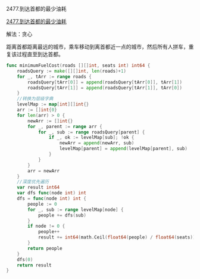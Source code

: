 2477.到达首都的最少油耗

[2477.到达首都的最少油耗](https://leetcode.cn/problems/minimum-fuel-cost-to-report-to-the-capital/)



解法：贪心



距离首都距离最远的城市，乘车移动到离首都近一点的城市，然后所有人拼车，重复该过程直至到达首都。



```go
func minimumFuelCost(roads [][]int, seats int) int64 {
	roadsQuery := make([][]int, len(roads)+1)
	for _, tArr := range roads {
		roadsQuery[tArr[0]] = append(roadsQuery[tArr[0]], tArr[1])
		roadsQuery[tArr[1]] = append(roadsQuery[tArr[1]], tArr[0])
	}
	//转换为层级字典
	levelMap := map[int][]int{}
	arr := []int{0}
	for len(arr) > 0 {
		newArr := []int{}
		for _, parent := range arr {
			for _, sub := range roadsQuery[parent] {
				if _, ok := levelMap[sub]; !ok {
					newArr = append(newArr, sub)
					levelMap[parent] = append(levelMap[parent], sub)
				}
			}
		}
		arr = newArr
	}
	//深度优先遍历
	var result int64
	var dfs func(node int) int
	dfs = func(node int) int {
		people := 0
		for _, sub := range levelMap[node] {
			people += dfs(sub)
		}
		if node != 0 {
			people++
			result += int64(math.Ceil(float64(people) / float64(seats)))
		}
		return people
	}
	dfs(0)
	return result
}
```
